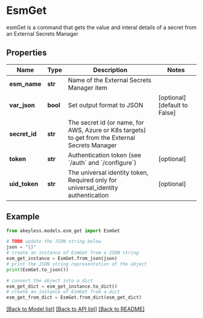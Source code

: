 # EsmGet

esmGet is a command that gets the value and interal details of a secret from an External Secrets Manager

## Properties

Name | Type | Description | Notes
------------ | ------------- | ------------- | -------------
**esm_name** | **str** | Name of the External Secrets Manager item | 
**var_json** | **bool** | Set output format to JSON | [optional] [default to False]
**secret_id** | **str** | The secret id (or name, for AWS, Azure or K8s targets) to get from the External Secrets Manager | 
**token** | **str** | Authentication token (see &#x60;/auth&#x60; and &#x60;/configure&#x60;) | [optional] 
**uid_token** | **str** | The universal identity token, Required only for universal_identity authentication | [optional] 

## Example

```python
from akeyless.models.esm_get import EsmGet

# TODO update the JSON string below
json = "{}"
# create an instance of EsmGet from a JSON string
esm_get_instance = EsmGet.from_json(json)
# print the JSON string representation of the object
print(EsmGet.to_json())

# convert the object into a dict
esm_get_dict = esm_get_instance.to_dict()
# create an instance of EsmGet from a dict
esm_get_from_dict = EsmGet.from_dict(esm_get_dict)
```
[[Back to Model list]](../README.md#documentation-for-models) [[Back to API list]](../README.md#documentation-for-api-endpoints) [[Back to README]](../README.md)



